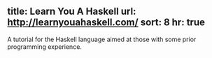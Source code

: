 title: Learn You A Haskell
url: http://learnyouahaskell.com/
sort: 8
hr: true
---
A tutorial for the Haskell language aimed at those with some prior programming experience.  
